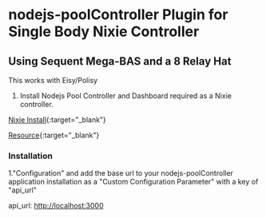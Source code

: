# nodejs-poolController Plugin for Single Body Nixie Controller

## Using Sequent Mega-BAS and a 8 Relay Hat

This works with Eisy/Polisy

1. Install Nodejs Pool Controller and Dashboard required as a Nixie controller.

[Nixie Install](https://github.com/tagyoureit/nodejs-poolController/wiki/DIY-Standalone-Nixie-Pool-Controller){:target="_blank"}

[Resource](https://www.troublefreepool.com/threads/nodejs-pool-controller-work-with-pump-only.246189/){:target="_blank"}

### Installation

1."Configuration" and add the base url to your nodejs-poolController application installation as a "Custom Configuration Parameter" with a key of "api_url"

api_url: <http://localhost:3000>
